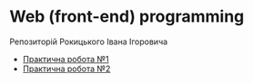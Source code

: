 # Web (front-end) programming
Репозиторій Рокицького Івана Ігоровича 

- [Практична робота №1](vexer79.github.io/Web/Practical_Work_1)
- [Практична робота №2](vexer79.github.io/Web/Practical_Work_2)
